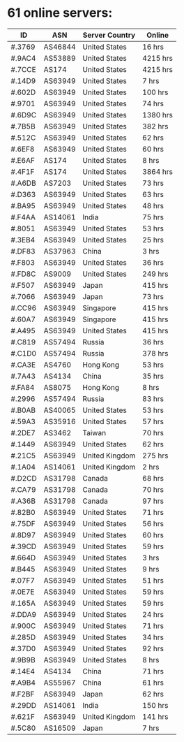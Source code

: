# 61 online servers:

| ID | ASN | Server Country | Online |
| ------ | ------ | ------ | ------ |
| #.3769 | AS46844 | United States | 16 hrs |
| #.9AC4 | AS53889 | United States | 4215 hrs |
| #.7CCE | AS174 | United States | 4215 hrs |
| #.14D9 | AS63949 | United States | 7 hrs |
| #.602D | AS63949 | United States | 100 hrs |
| #.9701 | AS63949 | United States | 74 hrs |
| #.6D9C | AS63949 | United States | 1380 hrs |
| #.7B5B | AS63949 | United States | 382 hrs |
| #.512C | AS63949 | United States | 62 hrs |
| #.6EF8 | AS63949 | United States | 60 hrs |
| #.E6AF | AS174 | United States | 8 hrs |
| #.4F1F | AS174 | United States | 3864 hrs |
| #.A6DB | AS7203 | United States | 73 hrs |
| #.D363 | AS63949 | United States | 63 hrs |
| #.BA95 | AS63949 | United States | 48 hrs |
| #.F4AA | AS14061 | India | 75 hrs |
| #.8051 | AS63949 | United States | 53 hrs |
| #.3EB4 | AS63949 | United States | 25 hrs |
| #.DF83 | AS37963 | China | 3 hrs |
| #.F803 | AS63949 | United States | 36 hrs |
| #.FD8C | AS9009 | United States | 249 hrs |
| #.F507 | AS63949 | Japan | 415 hrs |
| #.7066 | AS63949 | Japan | 73 hrs |
| #.CC96 | AS63949 | Singapore | 415 hrs |
| #.60A7 | AS63949 | Singapore | 415 hrs |
| #.A495 | AS63949 | United States | 415 hrs |
| #.C819 | AS57494 | Russia | 36 hrs |
| #.C1D0 | AS57494 | Russia | 378 hrs |
| #.CA3E | AS4760 | Hong Kong | 53 hrs |
| #.7A43 | AS4134 | China | 35 hrs |
| #.FA84 | AS8075 | Hong Kong | 8 hrs |
| #.2996 | AS57494 | Russia | 83 hrs |
| #.B0AB | AS40065 | United States | 53 hrs |
| #.59A3 | AS35916 | United States | 57 hrs |
| #.2DE7 | AS3462 | Taiwan | 70 hrs |
| #.1449 | AS63949 | United States | 62 hrs |
| #.21C5 | AS63949 | United Kingdom | 275 hrs |
| #.1A04 | AS14061 | United Kingdom | 2 hrs |
| #.D2CD | AS31798 | Canada | 68 hrs |
| #.CA79 | AS31798 | Canada | 70 hrs |
| #.A36B | AS31798 | Canada | 97 hrs |
| #.82B0 | AS63949 | United States | 71 hrs |
| #.75DF | AS63949 | United States | 56 hrs |
| #.8D97 | AS63949 | United States | 60 hrs |
| #.39CD | AS63949 | United States | 59 hrs |
| #.664D | AS63949 | United States | 3 hrs |
| #.B445 | AS63949 | United States | 9 hrs |
| #.07F7 | AS63949 | United States | 51 hrs |
| #.0E7E | AS63949 | United States | 59 hrs |
| #.165A | AS63949 | United States | 59 hrs |
| #.DDA9 | AS63949 | United States | 24 hrs |
| #.900C | AS63949 | United States | 71 hrs |
| #.285D | AS63949 | United States | 34 hrs |
| #.37D0 | AS63949 | United States | 92 hrs |
| #.9B9B | AS63949 | United States | 8 hrs |
| #.14E4 | AS4134 | China | 71 hrs |
| #.A9B4 | AS55967 | China | 61 hrs |
| #.F2BF | AS63949 | Japan | 62 hrs |
| #.29DD | AS14061 | India | 150 hrs |
| #.621F | AS63949 | United Kingdom | 141 hrs |
| #.5C80 | AS16509 | Japan | 7 hrs |


